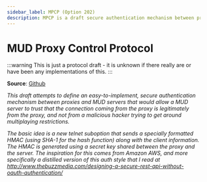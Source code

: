 ```yaml
---
sidebar_label: MPCP (Option 202)
description: MPCP is a draft secure authentication mechanism between proxies and MUD servers 
---
```

# MUD Proxy Control Protocol

:::warning
This is just a protocol draft - it is unknown if there really are or have been any implementations of this.
:::

**Source**: [Github](https://github.com/Twisol/mud-proxy-protocol/blob/master/proxy-auth.md)

*This draft attempts to define an easy-to-implement, secure authentication mechanism between proxies and MUD servers that would allow a MUD server to trust that the connection coming from the proxy is legitimately from the proxy, and not from a malicious hacker trying to get around multiplaying restrictions.*

*The basic idea is a new telnet suboption that sends a specially formatted HMAC (using SHA-1 for the hash function) along with the client information. The HMAC is generated using a secret key shared between the proxy and the server. The inspiration for this comes from Amazon AWS, and more specifically a distilled version of this auth style that I read at http://www.thebuzzmedia.com/designing-a-secure-rest-api-without-oauth-authentication/*

